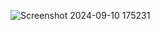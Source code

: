 ![Screenshot 2024-09-10 175231](https://github.com/user-attachments/assets/a4ebcf97-30a4-415f-9a44-e44f2c125c3b)
